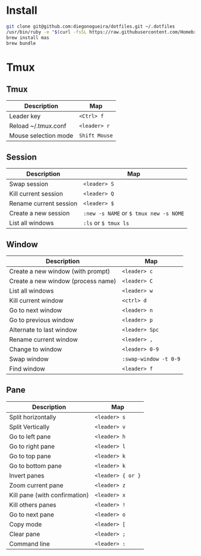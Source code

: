 # Install

```bash
git clone git@github.com:diegonogueira/dotfiles.git ~/.dotfiles
/usr/bin/ruby -e "$(curl -fsSL https://raw.githubusercontent.com/Homebrew/install/master/install)"
brew install mas
brew bundle
```

# Tmux

## Tmux

Description            |      Map         |
-----------------------|------------------|
Leader key             | `<Ctrl> f`       |
Reload ~/.tmux.conf    | `<leader> r`     |
Mouse selection mode   | `Shift Mouse`    |


## Session

Description            |      Map                                |
-----------------------|-----------------------------------------|
Swap session           | `<leader> S`                            |
Kill current session   | `<leader> Q`                            |
Rename current session | `<leader> $`                            |
Create a new session   | `:new -s NAME` or `$ tmux new -s NOME`  |
List all windows       | `:ls` or `$ tmux ls`

## Window

Description                        |      Map              |
-----------------------------------|-----------------------|  
Create a new window (with prompt)  | `<leader> c`          |
Create a new window (process name) | `<leader> C`          |
List all windows                   | `<leader> w`          |
Kill current window                | `<ctrl> d`            |
Go to next window                  | `<leader> n`          |
Go to previous window              | `<leader> p`          |
Alternate to last window           | `<leader> Spc`        |
Rename current window              | `<leader> ,`          |
Change to window                   | `<leader> 0-9`        |
Swap window                        | `:swap-window -t 0-9` |
Find window                        | `<leader> f`          |

## Pane

Description                        |      Map              |
-----------------------------------|-----------------------|  
Split horizontally                 | `<leader> s`          |
Split Vertically                   | `<leader> v`          |
Go to left pane                    | `<leader> h`          |
Go to right pane                   | `<leader> l`          |
Go to top pane                     | `<leader> k`          |
Go to bottom pane                  | `<leader> k`          |
Invert panes                       | `<leader> { or }`     |
Zoom current pane                  | `<leader> z`          |
Kill pane (with confirmation)      | `<leader> x`          |
Kill others panes                  | `<leader> !`          |
Go to next pane                    | `<leader> o`          |
Copy mode                          | `<leader> [`          |
Clear pane                         | `<leader> ;`          |
Command line                       | `<leader> :`          |

  
